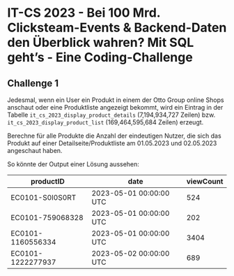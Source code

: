 # IT-CS 2023 - Bei 100 Mrd. Clicksteam-Events & Backend-Daten den Überblick wahren? Mit SQL geht’s - Eine Coding-Challenge
## Challenge 1

Jedesmal, wenn ein User ein Produkt in einem der Otto Group online Shops anschaut oder eine Produktliste angezeigt bekommt, wird ein Eintrag
in der Tabelle `it_cs_2023_display_product_details` (7,194,934,727 Zeilen) bzw. `it_cs_2023_display_product_list` (169,464,595,684  Zeilen)
erzeugt.

Berechne für alle Produkte die Anzahl der eindeutigen Nutzer, die sich das Produkt auf einer Detailseite/Produktliste am 01.05.2023 und
02.05.2023 angeschaut haben.


So könnte der Output einer Lösung aussehen:

| productID         | date                    | viewCount |
| ----------------- | ----------------------- | --------- |
| EC0101-S0I0S0RT   | 2023-05-01 00:00:00 UTC | 524       |
| EC0101-759068328  | 2023-05-01 00:00:00 UTC | 202       |
| EC0101-1160556334 | 2023-05-01 00:00:00 UTC | 3404      |
| EC0101-1222277937 | 2023-05-02 00:00:00 UTC | 689       |